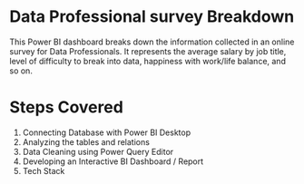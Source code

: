 # Data Professional survey Breakdown
This Power BI dashboard breaks down the information collected in an online survey for Data Professionals. It represents the average salary by job title, level of difficulty to break into data, happiness with work/life balance, and so on.





# Steps Covered
1. Connecting Database with Power BI Desktop
2. Analyzing the tables and relations
3. Data Cleaning using Power Query Editor
4. Developing an Interactive BI Dashboard / Report
5. Tech Stack
